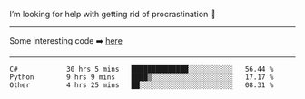 I’m looking for help with getting rid of procrastination 🤔

-----

Some interesting code :arrow_right: [here](https://github.com/zhen8838/playground)

-----

<!--START_SECTION:waka-->

```text
C#            30 hrs 5 mins   ██████████████░░░░░░░░░░░   56.44 %
Python        9 hrs 9 mins    ████▒░░░░░░░░░░░░░░░░░░░░   17.17 %
Other         4 hrs 25 mins   ██░░░░░░░░░░░░░░░░░░░░░░░   08.31 %
```

<!--END_SECTION:waka-->

<!--
**zhen8838/zhen8838** is a ✨ _special_ ✨ repository because its `README.md` (this file) appears on your GitHub profile.

Here are some ideas to get you started:

- 🔭 I’m currently working on ...
- 🌱 I’m currently learning ...
- 👯 I’m looking to collaborate on ...
 ...
- 💬 Ask me about ...
- 📫 How to reach me: ...
- 😄 Pronouns: ...
- ⚡ Fun fact: ...
-->
